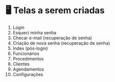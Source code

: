 # 🖥️ Telas a serem criadas

1. Login
2. Esqueci minha senha
3. Checar e-mail (recuperação de senha)
4. Criação de nova senha (recuperação de senha)
5. Index (pós-login)
6. Funcionários
7. Procedimentos
8. Clientes
9. Agendamentos
10. Configurações